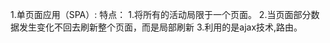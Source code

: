 1.单页面应用（SPA）:
    特点：
        1.将所有的活动局限于一个页面。
        2.当页面部分数据发生变化不回去刷新整个页面，而是局部刷新
        3.利用的是ajax技术,路由。
   